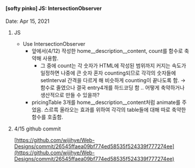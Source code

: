 #### [softy pinko] JS: IntersectionObserver

Date: Apr 15, 2021

1. JS

   - Use IntersectionObserver
     - 앞에서(4/12) 작성한 home__description__content, count를 함수로 축약해 사용함.
       - 그 중에 count는 각 숫자가 HTML에 작성된 범위까지 커지는 속도가 일정하면 나중에 큰 숫자 혼자 counting되므로 각각의 숫자들에 setInterval 간격을 다르게 해 비슷하게 counting이 끝나도록 함. → 함수로 줄였으나 결국 entry4개를 하드코딩 함 .. 어떻게 축약하거나 생산적으로 만들 수 있을까?
     - pricingTable 3개를 home__description__content처럼 animate를 주었음.  스르륵 올라오는 효과를 위하여 각각의 table들에 대해 따로 축약한 함수를 호출함.

2. 4/15 github commit

   [https://github.com/wijihye/Web-Designs/commit/26545ffaea09bf774ed58535f524339f777274ee](https://github.com/wijihye/Web-Designs/commit/26545ffaea09bf774ed58535f524339f777274ee)